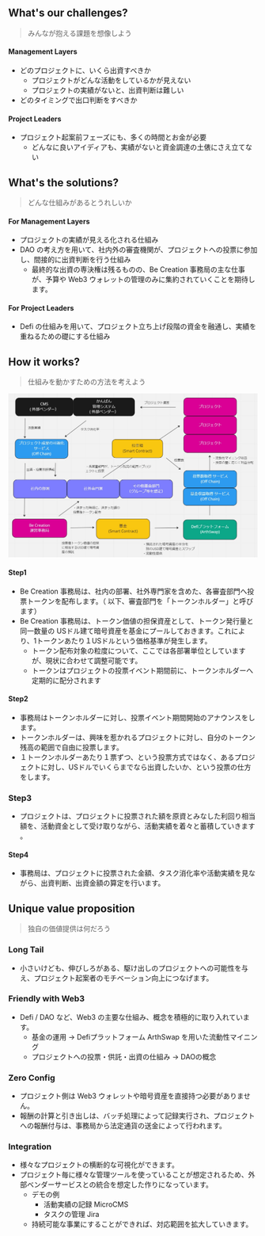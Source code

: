 ## What's our challenges?
> みんなが抱える課題を想像しよう

#### Management Layers 
 - どのプロジェクトに、いくら出資すべきか
     - プロジェクトがどんな活動をしているかが見えない
	 - プロジェクトの実績がないと、出資判断は難しい
- どのタイミングで出口判断をすべきか
   
#### Project Leaders 
- プロジェクト起案前フェーズにも、多くの時間とお金が必要
   - どんなに良いアイディアも、実績がないと資金調達の土俵にさえ立てない

## What's the solutions? 
> どんな仕組みがあるとうれしいか

#### For Management Layers
- プロジェクトの実績が見える化される仕組み
- DAO の考え方を用いて、社内外の審査機関が、プロジェクトへの投票に参加し、間接的に出資判断を行う仕組み  
  - 最終的な出資の専決権は残るものの、Be Creation 事務局の主な仕事が、予算や Web3 ウォレットの管理のみに集約されていくことを期待します。

#### For Project Leaders
- Defi の仕組みを用いて、プロジェクト立ち上げ段階の資金を融通し、実績を重ねるための礎にする仕組み

## How it works?
> 仕組みを動かすための方法を考えよう
 
![サービス概念図](./docs/serviceModel.jpg)

#### Step1 
- Be Creation 事務局は、社内の部署、社外専門家を含めた、各審査部門へ投票トークンを配布します。（ 以下、審査部門を「トークンホルダー」と呼びます）
 -  Be Creation 事務局は、トークン価値の担保資産として、トークン発行量と同一数量の USドル建て暗号資産を基金にプールしておきます。これにより、1トークンあたり１USドルという価格基準が発生します。
    -  トークン配布対象の粒度について、ここでは各部署単位としていますが、現状に合わせて調整可能です。
    - トークンはプロジェクトの投票イベント期間前に、トークンホルダーへ定期的に配分されます

#### Step2
- 事務局はトークンホルダーに対し、投票イベント期間開始のアナウンスをします。
- トークンホルダーは、興味を惹かれるプロジェクトに対し、自分のトークン残高の範囲で自由に投票します。
- １トークンホルダーあたり１票ずつ、という投票方式ではなく、あるプロジェクトに対し、USドルでいくらまでなら出資したいか、という投票の仕方をします。

### Step3
- プロジェクトは、プロジェクトに投票された額を原資とみなした利回り相当額を、活動資金として受け取りながら、活動実績を着々と蓄積していきます 。

#### Step4
- 事務局は、プロジェクトに投票された金額、タスク消化率や活動実績を見ながら、出資判断、出資金額の算定を行います。

## Unique value proposition

> 独自の価値提供は何だろう

### Long Tail
- 小さいけども、伸びしろがある、駆け出しのプロジェクトへの可能性を与え、プロジェクト起案者のモチベーション向上につなげます。

### Friendly with Web3
- Defi / DAO など、Web3 の主要な仕組み、概念を積極的に取り入れています。
	- 基金の運用 → Defiプラットフォーム ArthSwap を用いた流動性マイニング
	- プロジェクトへの投票・供託・出資の仕組み → DAOの概念

### Zero Config
 - プロジェクト側は Web3 ウォレットや暗号資産を直接持つ必要がありません。
 - 報酬の計算と引き出しは、バッチ処理によって記録実行され、プロジェクトへの報酬付与は、事務局から法定通貨の送金によって行われます。

### Integration
   - 様々なプロジェクトの横断的な可視化ができます。
   - プロジェクト毎に様々な管理ツールを使っていることが想定されるため、外部ベンダーサービスとの統合を想定した作りになっています。   
       - デモの例
          - 活動実績の記録 MicroCMS 
          - タスクの管理 Jira
       - 持続可能な事業にすることができれば、対応範囲を拡大していきます。